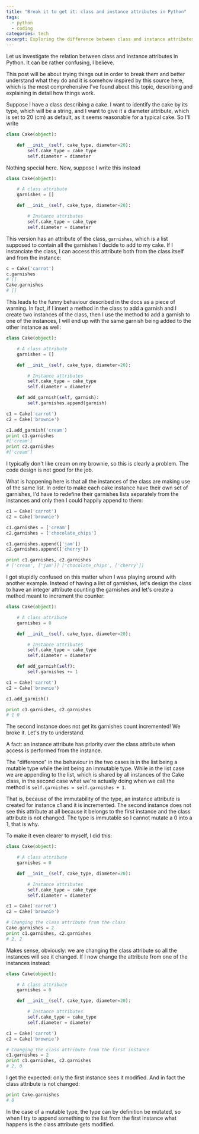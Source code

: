 ```yaml
---
title: "Break it to get it: class and instance attributes in Python"
tags:
  - python
  - coding
categories: tech
excerpt: Exploring the difference between class and instance attributes in Python
---
```


Let us investigate the relation between class and instance attributes in Python. It can be rather confusing, I believe.

This post will be about trying things out in order to break them and better understand what they do and it is somehow inspired by this source here, which is the most comprehensive I've found about this topic, describing and explaining in detail how things work.

Suppose I have a class describing a cake. I want to identify the cake by its type, which will be a string, and I want to give it a diameter attribute, which is set to 20 (cm) as default, as it seems reasonable for a typical cake. So I'll write

```py
class Cake(object):

    def __init__(self, cake_type, diameter=20):
        self.cake_type = cake_type
        self.diameter = diameter
```

Nothing special here. Now, suppose I write this instead

```py
class Cake(object):

    # A class attribute
    garnishes = []

    def __init__(self, cake_type, diameter=20):

        # Instance attributes
        self.cake_type = cake_type
        self.diameter = diameter
```

This version has an attribute of the class, `garnishes`, which is a list supposed to contain all the garnishes I decide to add to my cake. If I instanciate the class, I can access this attribute both from the class itself and from the instance:

```py
c = Cake('carrot')
c.garnishes
# []
Cake.garnishes
# []
```

This leads to the funny behaviour described in the docs as a piece of warning. In fact, if I insert a method in the class to add a garnish and I create two instances of the class, then I use the method to add a garnish to one of the instances, I will end up with the same garnish being added to the other instance as well:

```py
class Cake(object):

    # A class attribute
    garnishes = []

    def __init__(self, cake_type, diameter=20):

        # Instance attributes
        self.cake_type = cake_type
        self.diameter = diameter

    def add_garnish(self, garnish):
        self.garnishes.append(garnish)
```

```py
c1 = Cake('carrot')
c2 = Cake('brownie')

c1.add_garnish('cream')
print c1.garnishes
#['cream']
print c2.garnishes
#['cream']
```

I typically don't like cream on my brownie, so this is clearly a problem. The code design is not good for the job.

What is happening here is that all the instances of the class are making use of the same list.  In order to make each cake instance have their own set of garnishes, I'd have to redefine their garnishes lists separately from the instances and only then I could happily append to them:

```py
c1 = Cake('carrot')
c2 = Cake('brownie')

c1.garnishes = ['cream']
c2.garnishes = ['chocolate_chips']

c1.garnishes.append(['jam'])
c2.garnishes.append(['cherry'])

print c1.garnishes, c2.garnishes
# ['cream', ['jam']] ['chocolate_chips', ['cherry']]
```

I got stupidly confused on this matter when I was playing around with another example. Instead of having a list of garnishes, let's design the class to have an integer attribute counting the garnishes and let's create a method meant to increment the counter:

```py
class Cake(object):

    # A class attribute
    garnishes = 0

    def __init__(self, cake_type, diameter=20):

        # Instance attributes
        self.cake_type = cake_type
        self.diameter = diameter

    def add_garnish(self):
        self.garnishes += 1

c1 = Cake('carrot')
c2 = Cake('brownie')

c1.add_garnish()

print c1.garnishes, c2.garnishes
# 1 0
```

The second instance does not get its garnishes count incremented! We broke it. Let's try to understand.

A fact: an instance attribute has priority over the class attribute when access is performed from the instance.

The "difference" in the behaviour in the two cases is in the list being a mutable type while the int being an immutable type.
While in the list case we are appending to the list, which is shared by all instances of the Cake class, in the second case what we're actually doing when we call the method is `self.garnishes = self.garnishes + 1`.

That is, because of the immutability of the type, an instance attribute is created for instance c1 and it is incremented. The second instance does not see this attribute at all because it belongs to the first instance and the class attribute is not changed. The type is immutable so I cannot mutate a 0 into a 1, that is why.

To make it even clearer to myself, I did this:

```py
class Cake(object):

    # A class attribute
    garnishes = 0

    def __init__(self, cake_type, diameter=20):

        # Instance attributes
        self.cake_type = cake_type
        self.diameter = diameter
```

```py
c1 = Cake('carrot')
c2 = Cake('brownie')

# Changing the class attribute from the class
Cake.garnishes = 2
print c1.garnishes, c2.garnishes
# 2, 2
```

Makes sense, obviously: we are changing the class attribute so all the instances will see it changed. If I now change the attribute from one of the instances instead:

```py
class Cake(object):

    # A class attribute
    garnishes = 0

    def __init__(self, cake_type, diameter=20):

        # Instance attributes
        self.cake_type = cake_type
        self.diameter = diameter
```

```py
c1 = Cake('carrot')
c2 = Cake('brownie')

# Changing the class attribute from the first instance
c1.garnishes = 2
print c1.garnishes, c2.garnishes
# 2, 0
```

I get the expected: only the first instance sees it modified. And in fact the class attribute is not changed:

```py
print Cake.garnishes
# 0
```

In the case of a mutable type, the type can by definition be mutated, so when I try to append something to the list from the first instance what happens is the class attribute gets modified.
